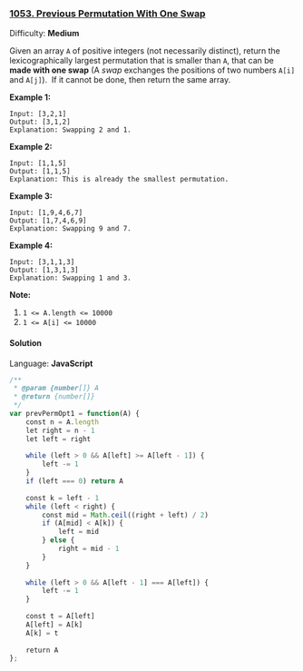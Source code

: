 ### [1053\. Previous Permutation With One Swap](https://leetcode.com/problems/previous-permutation-with-one-swap/)

Difficulty: **Medium**


Given an array `A` of positive integers (not necessarily distinct), return the lexicographically largest permutation that is smaller than `A`, that can be **made with one swap** (A _swap_ exchanges the positions of two numbers `A[i]` and `A[j]`).  If it cannot be done, then return the same array.

**Example 1:**

```
Input: [3,2,1]
Output: [3,1,2]
Explanation: Swapping 2 and 1.
```

**Example 2:**

```
Input: [1,1,5]
Output: [1,1,5]
Explanation: This is already the smallest permutation.
```

**Example 3:**

```
Input: [1,9,4,6,7]
Output: [1,7,4,6,9]
Explanation: Swapping 9 and 7.
```

**Example 4:**

```
Input: [3,1,1,3]
Output: [1,3,1,3]
Explanation: Swapping 1 and 3.
```

**Note:**

1.  `1 <= A.length <= 10000`
2.  `1 <= A[i] <= 10000`


#### Solution

Language: **JavaScript**

```javascript
/**
 * @param {number[]} A
 * @return {number[]}
 */
var prevPermOpt1 = function(A) {
    const n = A.length
    let right = n - 1
    let left = right
    
    while (left > 0 && A[left] >= A[left - 1]) {
        left -= 1
    }
    if (left === 0) return A
    
    const k = left - 1
    while (left < right) {
        const mid = Math.ceil((right + left) / 2)
        if (A[mid] < A[k]) {
            left = mid
        } else {
            right = mid - 1
        }
    }
    
    while (left > 0 && A[left - 1] === A[left]) {
        left -= 1
    }
    
    const t = A[left]
    A[left] = A[k]
    A[k] = t
    
    return A
};
```
